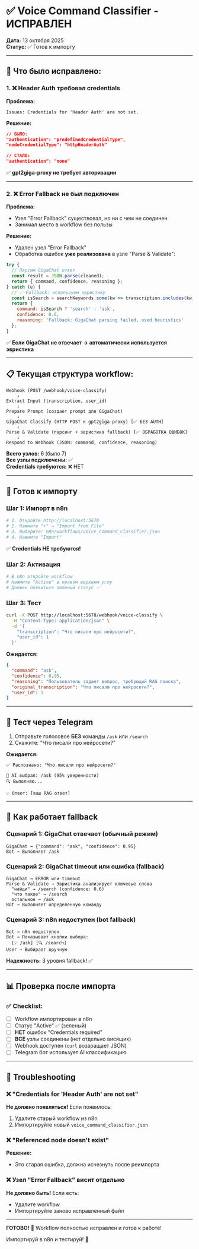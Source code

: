 # ✅ Voice Command Classifier - ИСПРАВЛЕН

**Дата:** 13 октября 2025  
**Статус:** ✅ Готов к импорту

---

## 🐛 Что было исправлено:

### 1. ❌ Header Auth требовал credentials
**Проблема:**
```
Issues: Credentials for 'Header Auth' are not set.
```

**Решение:**
```json
// БЫЛО:
"authentication": "predefinedCredentialType",
"nodeCredentialType": "httpHeaderAuth"

// СТАЛО:
"authentication": "none"
```

✅ **gpt2giga-proxy не требует авторизации**

---

### 2. ❌ Error Fallback не был подключен

**Проблема:**
- Узел "Error Fallback" существовал, но ни с чем не соединен
- Занимал место в workflow без пользы

**Решение:**
- Удален узел "Error Fallback"
- Обработка ошибок **уже реализована** в узле "Parse & Validate":

```javascript
try {
  // Парсим GigaChat ответ
  const result = JSON.parse(cleaned);
  return { command, confidence, reasoning };
} catch (e) {
  // ✅ Fallback: используем эвристику
  const isSearch = searchKeywords.some(kw => transcription.includes(kw));
  return {
    command: isSearch ? 'search' : 'ask',
    confidence: 0.6,
    reasoning: 'Fallback: GigaChat parsing failed, used heuristics'
  };
}
```

✅ **Если GigaChat не отвечает → автоматически используется эвристика**

---

## 📋 Текущая структура workflow:

```
Webhook (POST /webhook/voice-classify)
    ↓
Extract Input (transcription, user_id)
    ↓
Prepare Prompt (создает prompt для GigaChat)
    ↓
GigaChat Classify (HTTP POST к gpt2giga-proxy) [✅ БЕЗ AUTH]
    ↓
Parse & Validate (парсинг + эвристика fallback) [✅ ОБРАБОТКА ОШИБОК]
    ↓
Respond to Webhook (JSON: command, confidence, reasoning)
```

**Всего узлов:** 6 (было 7)  
**Все узлы подключены:** ✅  
**Credentials требуются:** ❌ НЕТ

---

## 🚀 Готов к импорту

### Шаг 1: Импорт в n8n

```bash
# 1. Откройте http://localhost:5678
# 2. Нажмите "+" → "Import from File"
# 3. Выберите: n8n/workflows/voice_command_classifier.json
# 4. Нажмите "Import"
```

✅ **Credentials НЕ требуются!**

### Шаг 2: Активация

```bash
# В n8n откройте workflow
# Нажмите "Active" в правом верхнем углу
# Должен появиться зеленый статус ✅
```

### Шаг 3: Тест

```bash
curl -X POST http://localhost:5678/webhook/voice-classify \
  -H "Content-Type: application/json" \
  -d '{
    "transcription": "Что писали про нейросети?",
    "user_id": 1
  }'
```

**Ожидается:**
```json
{
  "command": "ask",
  "confidence": 0.95,
  "reasoning": "Пользователь задает вопрос, требующий RAG поиска",
  "original_transcription": "Что писали про нейросети?",
  "user_id": 1
}
```

---

## 🧪 Тест через Telegram

1. Отправьте голосовое **БЕЗ** команды `/ask` или `/search`
2. Скажите: "Что писали про нейросети?"

**Ожидается:**
```
✅ Распознано: "Что писали про нейросети?"

🤖 AI выбрал: /ask (95% уверенности)
🔍 Выполняю...

💡 Ответ: [ваш RAG ответ]
```

---

## 🎯 Как работает fallback

### Сценарий 1: GigaChat отвечает (обычный режим)

```
GigaChat → {"command": "ask", "confidence": 0.95}
Bot → Выполняет /ask
```

### Сценарий 2: GigaChat timeout или ошибка (fallback)

```
GigaChat → ERROR или timeout
Parse & Validate → Эвристика анализирует ключевые слова
  "найди" → /search (confidence: 0.6)
  "что такое" → /search
  остальное → /ask
Bot → Выполняет определенную команду
```

### Сценарий 3: n8n недоступен (bot fallback)

```
Bot → n8n недоступен
Bot → Показывает кнопки выбора:
  [💡 /ask] [🔍 /search]
User → Выбирает вручную
```

**Надежность:** 3 уровня fallback! ✅

---

## 📊 Проверка после импорта

### ✅ Checklist:

- [ ] Workflow импортирован в n8n
- [ ] Статус "Active" ✅ (зеленый)
- [ ] **НЕТ** ошибок "Credentials required"
- [ ] **ВСЕ** узлы соединены (нет отдельно висящих)
- [ ] Webhook доступен (`curl` возвращает JSON)
- [ ] Telegram бот использует AI классификацию

---

## 🐛 Troubleshooting

### ❌ "Credentials for 'Header Auth' are not set"

**Не должно появляться!** Если появилось:
1. Удалите старый workflow из n8n
2. Импортируйте новый `voice_command_classifier.json`

### ❌ "Referenced node doesn't exist"

**Решение:**
- Это старая ошибка, должна исчезнуть после реимпорта

### ❌ Узел "Error Fallback" висит отдельно

**Не должно быть!** Если есть:
- Удалите workflow
- Импортируйте заново исправленный файл

---

**ГОТОВО!** 🎉 Workflow полностью исправлен и готов к работе!

Импортируй в n8n и тестируй! 🚀

